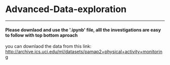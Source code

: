 # Advanced-Data-exploration


----------
#### Please downlaod and use the '.ipynb' file, alll the investigations are easy to follow with top bottom aproach 

you can downlaod the data from this link: http://archive.ics.uci.edu/ml/datasets/pamap2+physical+activity+monitoring
